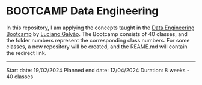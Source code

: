 # BOOTCAMP Data Engineering

In this repository, I am applying the concepts taught in the [Data Engineering Bootcamp](https://github.com/lvgalvao/data-engineering-roadmap/tree/main/bootcamp) by [Luciano Galvão](https://github.com/lvgalvao). The Bootcamp consists of 40 classes, and the folder numbers represent the corresponding class numbers. For some classes, a new repository will be created, and the REAME.md will contain the redirect link.

-----------------------

Start date: 19/02/2024
Planned end date: 12/04/2024
Duration: 8 weeks - 40 classes